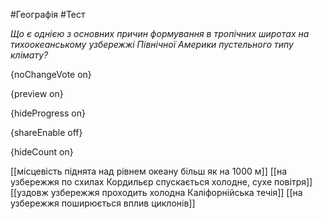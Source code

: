#Географія #Тест

*Що є однією з основних причин формування в тропічних широтах на  тихоокеанському узбережжі Північної Америки пустельного типу клімату?*

{noChangeVote on}

{preview on}

{hideProgress on}

{shareEnable off}

{hideCount on}

[[місцевість піднята над рівнем океану більш як на 1000 м]]
[[на узбережжя по схилах Кордильєр спускається холодне, сухе повітря]]
[[уздовж узбережжя проходить холодна Каліфорнійська течія]]
[[на узбережжя поширюється вплив циклонів]]

